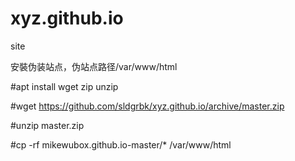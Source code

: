 # xyz.github.io
site

安裝伪装站点，伪站点路径/var/www/html

#apt install wget zip unzip

#wget https://github.com/sldgrbk/xyz.github.io/archive/master.zip

#unzip master.zip

#cp -rf mikewubox.github.io-master/* /var/www/html
